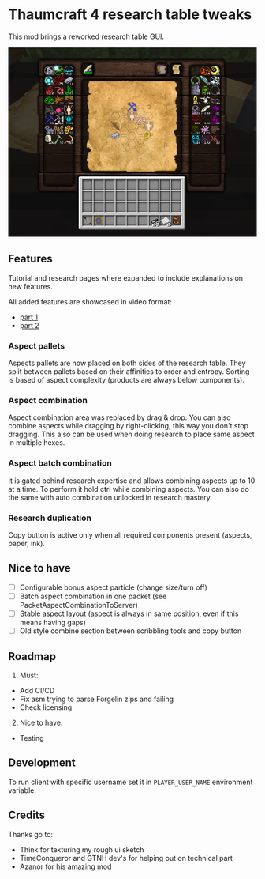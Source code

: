 # Thaumcraft 4 research table tweaks

This mod brings a reworked research table GUI.

![new UI](doc/example-gui.png)

## Features
Tutorial and research pages where expanded to include explanations on new features.

All added features are showcased in video format:
- [part 1](https://youtu.be/Q0d8swslIv4)
- [part 2](https://youtu.be/nMNMRcZpb9E)

### Aspect pallets
Aspects pallets are now placed on both sides of the research table. 
They split between pallets based on their affinities to order and entropy.
Sorting is based of aspect complexity (products are always below components).

### Aspect combination
Aspect combination area was replaced by drag & drop. 
You can also combine aspects while dragging by right-clicking, this way you don't stop dragging.
This also can be used when doing research to place same aspect in multiple hexes.

### Aspect batch combination
It is gated behind research expertise and allows combining aspects up to 10 at a time. 
To perform it hold ctrl while combining aspects.
You can also do the same with auto combination unlocked in research mastery.

### Research duplication
Copy button is active only when all required components present (aspects, paper, ink).

## Nice to have
- [ ] Configurable bonus aspect particle (change size/turn off)
- [ ] Batch aspect combination in one packet (see PacketAspectCombinationToServer)
- [ ] Stable aspect layout (aspect is always in same position, even if this means having gaps)
- [ ] Old style combine section between scribbling tools and copy button

## Roadmap
1. Must:
  - Add CI/CD
  - Fix asm trying to parse Forgelin zips and failing
  - Check licensing

2. Nice to have:
  - Testing

## Development
To run client with specific username set it in `PLAYER_USER_NAME` environment variable.

## Credits
Thanks go to: 
- Think for texturing my rough ui sketch
- TimeConqueror and GTNH dev's for helping out on technical part
- Azanor for his amazing mod
